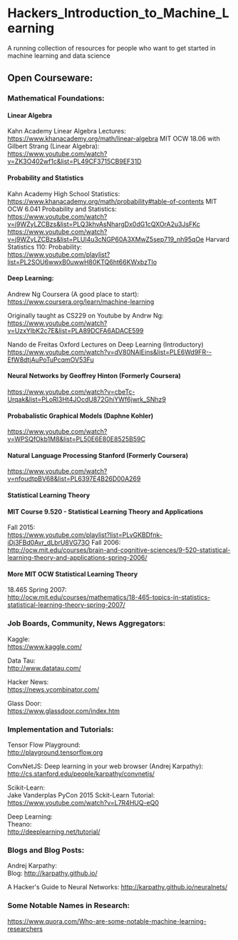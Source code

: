 # Hackers_Introduction_to_Machine_Learning
A running collection of resources for people who want to get started in machine learning and data science

## Open Courseware:

### Mathematical Foundations:
#### Linear Algebra
Kahn Academy Linear Algebra Lectures:  
https://www.khanacademy.org/math/linear-algebra
MIT OCW 18.06 with Gilbert Strang (Linear Algebra):  
https://www.youtube.com/watch?v=ZK3O402wf1c&list=PL49CF3715CB9EF31D
#### Probability and Statistics
Kahn Academy High School Statistics:  
https://www.khanacademy.org/math/probability#table-of-contents
MIT OCW 6.041 Probability and Statistics:  
https://www.youtube.com/watch?v=j9WZyLZCBzs&list=PLQ3khvAsNhargDx0dG1cQXOrA2u3JsFKc
https://www.youtube.com/watch?v=j9WZyLZCBzs&list=PLUl4u3cNGP60A3XMwZ5sep719_nh95qOe
Harvard Statistics 110: Probability:  
https://www.youtube.com/playlist?list=PL2SOU6wwxB0uwwH80KTQ6ht66KWxbzTIo

#### Deep Learning:
Andrew Ng Coursera (A good place to start):  
https://www.coursera.org/learn/machine-learning

Originally taught as CS229 on Youtube by Andrw Ng:  
https://www.youtube.com/watch?v=UzxYlbK2c7E&list=PLA89DCFA6ADACE599

Nando de Freitas Oxford Lectures on Deep Learning (Introductory)  
https://www.youtube.com/watch?v=dV80NAlEins&list=PLE6Wd9FR--EfW8dtjAuPoTuPcqmOV53Fu

#### Neural Networks by Geoffrey Hinton (Formerly Coursera)
https://www.youtube.com/watch?v=cbeTc-Urqak&list=PLoRl3Ht4JOcdU872GhiYWf6jwrk_SNhz9

#### Probabalistic Graphical Models (Daphne Kohler)
https://www.youtube.com/watch?v=WPSQfOkb1M8&list=PL50E6E80E8525B59C

#### Natural Language Processing Stanford (Formerly Coursera)
https://www.youtube.com/watch?v=nfoudtpBV68&list=PL6397E4B26D00A269

#### Statistical Learning Theory
#### MIT Course 9.520 - Statistical Learning Theory and Applications
Fall 2015:  
https://www.youtube.com/playlist?list=PLyGKBDfnk-iDj3FBd0Avr_dLbrU8VG73O
Fall 2006:  
http://ocw.mit.edu/courses/brain-and-cognitive-sciences/9-520-statistical-learning-theory-and-applications-spring-2006/

#### More MIT OCW Statistical Learning Theory
18.465 Spring 2007:  
http://ocw.mit.edu/courses/mathematics/18-465-topics-in-statistics-statistical-learning-theory-spring-2007/


### Job Boards, Community, News Aggregators:

Kaggle:  
https://www.kaggle.com/

Data Tau:  
http://www.datatau.com/

Hacker News:  
https://news.ycombinator.com/

Glass Door:  
https://www.glassdoor.com/index.htm

### Implementation and Tutorials:

Tensor Flow Playground:  
http://playground.tensorflow.org

ConvNetJS: Deep learning in your web browser (Andrej Karpathy):  
http://cs.stanford.edu/people/karpathy/convnetjs/

Scikit-Learn:  
Jake Vanderplas PyCon 2015 Sckit-Learn Tutorial:  
https://www.youtube.com/watch?v=L7R4HUQ-eQ0

Deep Learning:  
Theano:  
http://deeplearning.net/tutorial/

### Blogs and Blog Posts:

Andrej Karpathy:  
Blog: http://karpathy.github.io/

A Hacker's Guide to Neural Networks: http://karpathy.github.io/neuralnets/

### Some Notable Names in Research:
https://www.quora.com/Who-are-some-notable-machine-learning-researchers
